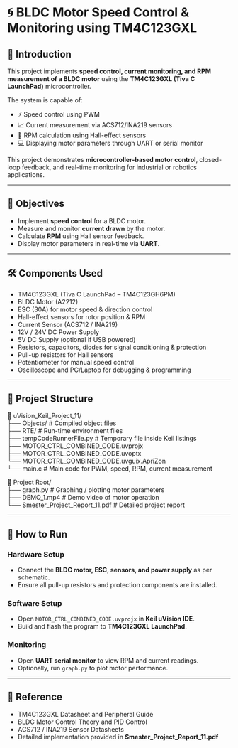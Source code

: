 # 🌀 BLDC Motor Speed Control & Monitoring using TM4C123GXL

## 📖 Introduction
This project implements **speed control, current monitoring, and RPM measurement of a BLDC motor** using the **TM4C123GXL (Tiva C LaunchPad)** microcontroller.

The system is capable of:  
- ⚡ Speed control using PWM  
- 📈 Current measurement via ACS712/INA219 sensors  
- 🔄 RPM calculation using Hall-effect sensors  
- 💻 Displaying motor parameters through UART or serial monitor  

This project demonstrates **microcontroller-based motor control**, closed-loop feedback, and real-time monitoring for industrial or robotics applications.

---

## 🎯 Objectives
- Implement **speed control** for a BLDC motor.  
- Measure and monitor **current drawn** by the motor.  
- Calculate **RPM** using Hall sensor feedback.  
- Display motor parameters in real-time via **UART**.  

---

## 🛠️ Components Used
- TM4C123GXL (Tiva C LaunchPad – TM4C123GH6PM)  
- BLDC Motor (A2212)  
- ESC (30A) for motor speed & direction control  
- Hall-effect sensors for rotor position & RPM  
- Current Sensor (ACS712 / INA219)  
- 12V / 24V DC Power Supply  
- 5V DC Supply (optional if USB powered)  
- Resistors, capacitors, diodes for signal conditioning & protection  
- Pull-up resistors for Hall sensors  
- Potentiometer for manual speed control  
- Oscilloscope and PC/Laptop for debugging & programming  

---

## 📂 Project Structure

📁 uVision_Keil_Project_11/  
├── Objects/ # Compiled object files  
├── RTE/ # Run-time environment files  
├── tempCodeRunnerFile.py # Temporary file inside Keil listings  
├── MOTOR_CTRL_COMBINED_CODE.uvprojx  
├── MOTOR_CTRL_COMBINED_CODE.uvoptx  
└── MOTOR_CTRL_COMBINED_CODE.uvguix.ApriZon  
└── main.c  # Main code for PWM, speed, RPM, current measurement  

📁 Project Root/  
├── graph.py # Graphing / plotting motor parameters  
├── DEMO_1.mp4 # Demo video of motor operation  
└── Smester_Project_Report_11.pdf # Detailed project report  

---

## 🚀 How to Run

### Hardware Setup
- Connect the **BLDC motor, ESC, sensors, and power supply** as per schematic.  
- Ensure all pull-up resistors and protection components are installed.  

### Software Setup
- Open `MOTOR_CTRL_COMBINED_CODE.uvprojx` in **Keil uVision IDE**.  
- Build and flash the program to **TM4C123GXL LaunchPad**.  

### Monitoring
- Open **UART serial monitor** to view RPM and current readings.  
- Optionally, run `graph.py` to plot motor performance.  

---

## 📌 Reference
- TM4C123GXL Datasheet and Peripheral Guide  
- BLDC Motor Control Theory and PID Control  
- ACS712 / INA219 Sensor Datasheets  
- Detailed implementation provided in **Smester_Project_Report_11.pdf**  

